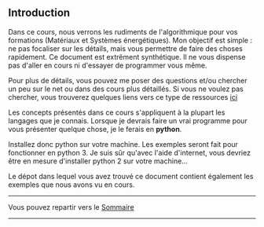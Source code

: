 ## Introduction

Dans ce cours, nous verrons les rudiments de l'algorithmique pour vos formations (Matériaux et Systèmes énergétiques). Mon objectif est simple : ne pas focaliser sur les détails, mais vous permettre de faire des choses rapidement. Ce document est extrêment synthétique. Il ne vous dispense pas d'aller en cours ni d'essayer de programmer vous même.

Pour plus de détails, vous pouvez me poser des questions et/ou chercher un peu sur le net ou dans des cours plus détaillés. Si vous ne voulez pas chercher, vous trouverez quelques liens vers ce type de ressources [ici](98_liens.md)

Les concepts présentés dans ce cours s'appliquent à la plupart les langages que je connais. Lorsque je devrais faire un vrai programme pour vous présenter quelque chose, je le ferais en **python**.

Installez donc python sur votre machine. Les exemples seront fait pour fonctionner en python 3. Je suis sûr qu'avec l'aide d'internet, vous devriez être en mesure d'installer python 2 sur votre machine...

Le dépot dans lequel vous avez trouvé ce document contient également les exemples que nous avons vu en cours.

___
Vous pouvez repartir vers le [Sommaire](99_sommaire.md)
___
